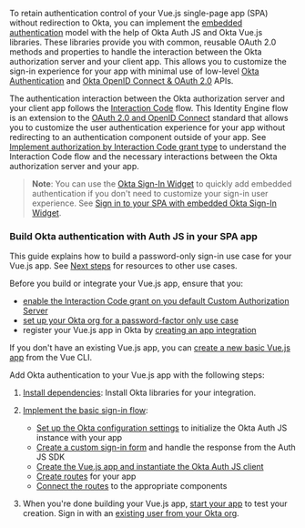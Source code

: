 To retain authentication control of your Vue.js single-page app (SPA) without redirection to Okta, you can implement the [embedded authentication](/docs/concepts/redirect-vs-embedded/#embedded-authentication) model with the help of Okta Auth JS and Okta Vue.js libraries. These libraries provide you with common, reusable OAuth 2.0 methods and properties to handle the interaction between the Okta authorization server and your client app. This allows you to customize the sign-in experience for your app with minimal use of low-level [Okta Authentication](/docs/reference/api/authn/) and [Okta OpenID Connect & OAuth 2.0](/docs/reference/api/oidc/) APIs.

The authentication interaction between the Okta authorization server and your client app follows the [Interaction Code](/docs/concepts/interaction-code/) flow. This Identity Engine flow is an extension to the [OAuth 2.0 and OpenID Connect](/docs/concepts/oauth-openid/) standard that allows you to customize the user authentication experience for your app without redirecting to an authentication component outside of your app. See [Implement authorization by Interaction Code grant type](/docs/guides/implement-grant-type/interactioncode/main/) to understand the Interaction Code flow and the necessary interactions between the Okta authorization server and your app.

> **Note**: You can use the [Okta Sign-In Widget](/code/javascript/okta_sign-in_widget/) to quickly add embedded authentication if you don't need to customize your sign-in user experience. See [Sign in to your SPA with embedded Okta Sign-In Widget](/docs/guides/sign-in-to-spa-embedded-widget/vue/main/).

### Build Okta authentication with Auth JS in your SPA app

This guide explains how to build a password-only sign-in use case for your Vue.js app. See [Next steps](#next-steps) for resources to other use cases.

Before you build or integrate your Vue.js app, ensure that you:
* [enable the Interaction Code grant on you default Custom Authorization Server](/docs/guides/oie-embedded-common-org-setup/android/main/#update-the-default-custom-authorization-server)
* [set up your Okta org for a password-factor only use case](/docs/guides/oie-embedded-common-org-setup/nodejs/main/#set-up-your-okta-org-for-a-password-factor-only-use-case)
* register your Vue.js app in Okta by [creating an app integration](#create-an-okta-app-integration)

If you don't have an existing Vue.js app, you can [create a new basic Vue.js app](#create-a-new-vue-js-app) from the Vue CLI.

Add Okta authentication to your Vue.js app with the following steps:

 1. [Install dependencies](#install-dependencies): Install Okta libraries for your integration.
 2. [Implement the basic sign-in flow](#basic-sign-in-flow):

    * [Set up the Okta configuration settings](#set-up-the-okta-configuration-settings) to initialize the Okta Auth JS instance with your app
    * [Create a custom sign-in form](#create-the-sign-in-component) and handle the response from the Auth JS SDK
    * [Create the Vue.js app and instantiate the Okta Auth JS client](#create-the-vue-js-app-and-instantiate-the-okta-auth-js-client)
    * [Create routes](#create-routes) for your app
    * [Connect the routes](#connect-the-routes) to the appropriate components
 3. When you're done building your Vue.js app, [start your app](#start-your-app) to test your creation. Sign in with an [existing user from your Okta org](/docs/guides/quickstart/cli/main/#add-a-user-using-the-admin-console).
